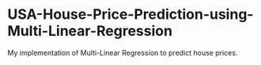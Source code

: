 # USA-House-Price-Prediction-using-Multi-Linear-Regression
My implementation of Multi-Linear Regression to predict house prices.
